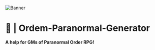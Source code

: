 ![Banner](https://pbs.twimg.com/media/FdxJafjWABwAlWp?format=jpg&name=4096x4096)
# 🎲 | Ordem-Paranormal-Generator
**A help for GMs of Paranormal Order RPG!**
